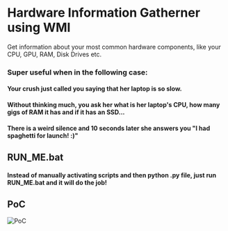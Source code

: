 # Hardware Information Gatherner using WMI
Get information about your most common hardware components, like your CPU, GPU, RAM, Disk Drives etc.


### Super useful when in the following case:
#### Your crush just called you saying that her laptop is so slow.
#### Without thinking much, you ask her what is her laptop's CPU, how many gigs of RAM it has and if it has an SSD...
#### There is a weird silence and 10 seconds later she answers you "I had spaghetti for launch! :)"

## RUN_ME.bat
#### Instead of manually activating scripts and then python .py file, just run RUN_ME.bat and it will do the job!


## PoC
![PoC](https://i.imgur.com/7Bofr06.png)

